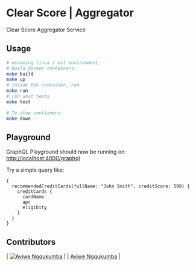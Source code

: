 # Clear Score | Aggregator

Clear Score Aggregator Service

## Usage

```sh
# assuming linux / wsl environment,
# build docker containers:
make build
make up
# inside the container, run
make run
# run unit tests
make test
```

```sh
# To stop containers:
make down
```

## Playground

GraphQL Playground should now be running on: <http://localhost:4000/graphql>

Try a simple query like:

```gql
{
  recommendedCreditCards(fullName: "John Smith", creditScore: 500) {
    creditCards {
      cardName
      apr
      eligibity
    }
  }
}
```

## Contributors

| [![Aviwe Ngqukumba][aviwembekeni_avatar]][aviwembekeni_homepage] |
|             [Aviwe Ngqukumba][aviwembekeni_homepage]             |

[aviwembekeni_homepage]: https://github.com/aviwembekeni
[aviwembekeni_avatar]: https://github.com/aviwembekeni.png?size=150
